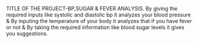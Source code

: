 TITLE OF THE PROJECT-BP,SUGAR & FEVER ANALYSIS.
By giving the required inputs like systolic and diastolic bp it analyzes your blood pressure &
By inputing the temperature of your body it analyzes that if you have fever or not & 
By taking the required information like blood sugar levels it gives you suggestions.
